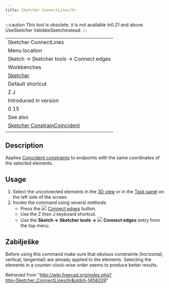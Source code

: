 ```yaml
---
title: Sketcher ConnectLines/hr
---
```

:::caution
This tool is obsolete, it is not available in0.21 and above. UseSketcher ValidateSketchinstead.
:::

|  |
| --- |
| Sketcher ConnectLines |
| Menu location |
| Sketch → Sketcher tools → Connect edges |
| Workbenches |
| [Sketcher](/Sketcher_Workbench "Sketcher Workbench") |
| Default shortcut |
| Z J |
| Introduced in version |
| 0.15 |
| See also |
| [Sketcher ConstrainCoincident](/Sketcher_ConstrainCoincident "Sketcher ConstrainCoincident") |
|  |

## Description

Applies [Coincident constraints](/Sketcher_ConstrainCoincident "Sketcher ConstrainCoincident") to endpoints with the same coordinates of the selected elements.

## Usage

1. Select the unconnected elements in the [3D view](/3D_view "3D view") or in the [Task panel](/Task_panel "Task panel") on the left side of the screen
2. Invoke the command using several methods:
   * Press the ![](/images/Sketcher_ConnectLines.svg) [Connect edges](/Sketcher_ConnectLines "Sketcher ConnectLines") button.
   * Use the Z then J keyboard shortcut.
   * Use the **Sketch → Sketcher tools → ![](/images/Sketcher_ConnectLines.svg) Connect edges** entry from the top menu.

## Zabilješke

Before using this command make sure that obvious constraints (horizontal, vertical, tangential) are already applied to the elements.
Selecting the elements in a counter-clock-wise order seems to produce better results.

Retrieved from "<http://wiki.freecad.org/index.php?title=Sketcher_ConnectLines/hr&oldid=1458209>"